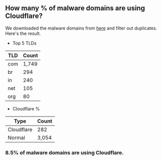 ## How many % of malware domains are using Cloudflare?


We downloaded the malware domains from [here](https://urlhaus.abuse.ch) and filter out duplicates.
Here's the result.


[//]: # (start replacement)


- Top 5 TLDs

| TLD | Count |
| --- | --- |
| com | 1,749 |
| br | 294 |
| in | 240 |
| net | 105 |
| org | 80 |


- Cloudflare %

| Type | Count |
| --- | --- |
| Cloudflare | 282 |
| Normal | 3,054 |


### 8.5% of malware domains are using Cloudflare.